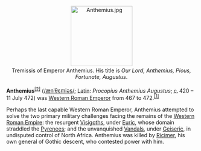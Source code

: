 <div class="photo" colspan="2" style="text-align: center; margin: 25px 0 10px;"><a class="image" href="https://en.wikipedia.org/wiki/File:Anthemius.jpg"><img alt="Anthemius.jpg" data-file-height="160" data-file-width="163" decoding="async" height="160" src="https://upload.wikimedia.org/wikipedia/commons/c/c5/Anthemius.jpg" width="163"/></a><div style="line-height:normal;padding-bottom:0.2em;padding-top:0.2em;">Tremissis of Emperor Anthemius. His title is <i>Our Lord, Anthemius, Pious, Fortunate, Augustus</i>.</div></div>

[comment]: # 'breakpoint'
<p><b>Anthemius</b><sup class="reference" id="cite_ref-2"><a href="#cite_note-2">[2]</a></sup> (<span class="rt-commentedText nowrap"><span class="IPA nopopups noexcerpt"><a href="https://en.wikipedia.org/wiki/Help:IPA/English" title="Help:IPA/English">/<span style="border-bottom:1px dotted"><span title="/æ/: 'a' in 'bad'">æ</span><span title="'n' in 'nigh'">n</span><span title="/ˈ/: primary stress follows">ˈ</span><span title="/θ/: 'th' in 'thigh'">θ</span><span title="/ɛ/: 'e' in 'dress'">ɛ</span><span title="'m' in 'my'">m</span><span title="/i/: 'y' in 'happy'">i</span><span title="/ə/: 'a' in 'about'">ə</span><span title="'s' in 'sigh'">s</span></span>/</a></span></span>; <a class="mw-redirect" href="https://en.wikipedia.org/wiki/Latin_language" title="Latin language">Latin</a>: <i lang="la">Procopius Anthemius Augustus</i>; <abbr title="circa">c.</abbr><span style="white-space:nowrap;"> 420</span> –  11 July 472) was <a class="mw-redirect" href="https://en.wikipedia.org/wiki/Western_Roman_Emperor" title="Western Roman Emperor">Western Roman Emperor</a> from 467 to 472.<sup class="reference" id="cite_ref-Cooley-507_1-1"><a href="#cite_note-Cooley-507-1">[1]</a></sup>
</p><p>Perhaps the last capable Western Roman Emperor, Anthemius attempted to solve the two primary military challenges facing the remains of the <a href="https://en.wikipedia.org/wiki/Western_Roman_Empire" title="Western Roman Empire">Western Roman Empire</a>: the resurgent <a href="https://en.wikipedia.org/wiki/Visigoths" title="Visigoths">Visigoths</a>, under <a href="https://en.wikipedia.org/wiki/Euric" title="Euric">Euric</a>, whose domain straddled the <a href="https://en.wikipedia.org/wiki/Pyrenees" title="Pyrenees">Pyrenees</a>; and the unvanquished <a href="https://en.wikipedia.org/wiki/Vandals" title="Vandals">Vandals</a>, under <a class="mw-redirect" href="https://en.wikipedia.org/wiki/Geiseric" title="Geiseric">Geiseric</a>, in undisputed control of North Africa. Anthemius was killed by <a href="https://en.wikipedia.org/wiki/Ricimer" title="Ricimer">Ricimer</a>, his own general of Gothic descent, who contested power with him.
</p>